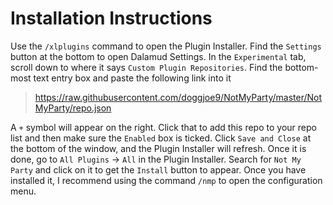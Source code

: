 # Installation Instructions
Use the `/xlplugins` command to open the Plugin Installer. Find the `Settings` button at the bottom to open Dalamud Settings. In the `Experimental` tab, scroll down to where it says `Custom Plugin Repositories`. Find the bottom-most text entry box and paste the following link into it
> https://raw.githubusercontent.com/doggjoe9/NotMyParty/master/NotMyParty/repo.json

A `+` symbol will appear on the right. Click that to add this repo to your repo list and then make sure the `Enabled` box is ticked. Click `Save and Close` at the bottom of the window, and the Plugin Installer will refresh. Once it is done, go to `All Plugins` -> `All` in the Plugin Installer. Search for `Not My Party` and click on it to get the `Install` button to appear. Once you have installed it, I recommend using the command `/nmp` to open the configuration menu.
